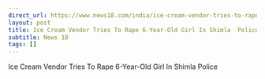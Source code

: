 ```yaml
---
direct_url: https://www.news18.com/india/ice-cream-vendor-tries-to-rape-6-year-old-girl-in-shimla-police-ws-l-9614853.html
layout: post
title: Ice Cream Vendor Tries To Rape 6-Year-Old Girl In Shimla  Police
subtitle: News 18
tags: []
---
```


Ice Cream Vendor Tries To Rape 6-Year-Old Girl In Shimla  Police
